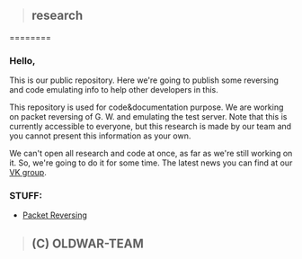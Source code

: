 > ## research
========

### Hello, 

This is our public repository. 
Here we're going to publish some reversing and code emulating info to help other developers in this. 

This repository is used for code&documentation purpose. We are working on packet reversing of G. W. and emulating the test server. 
Note that this is currently accessible to everyone, but this research is made by our team and you cannot present this information as your own.

We can't open all research and code at once, as far as we're still working on it. So, we're going to do it for some time.
The latest news you can find at our [VK group](http://vk.com/guildwars2_oldwar).

### STUFF:

* [Packet Reversing](https://github.com/EuCasty/research/wiki/_pages)

> ## (C) OLDWAR-TEAM
